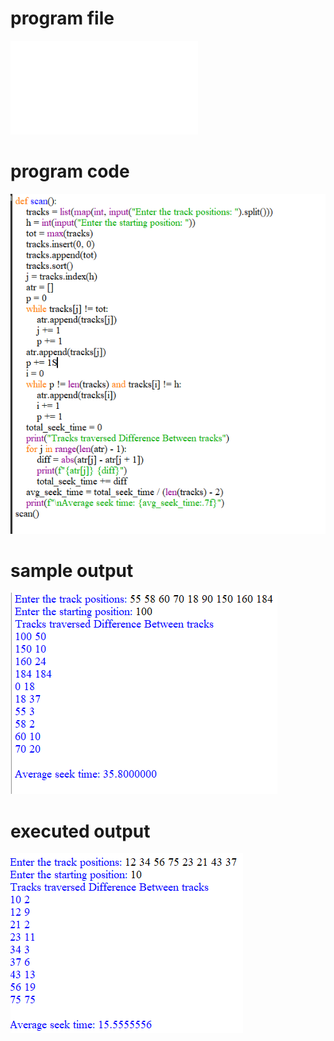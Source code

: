 
# program file
![program file](CSCAN_505.py)

# program code 
![program code](CSCAN_CODE_505.png)

# sample output
![sample output](CSCAN_IO_505.png)

# executed output
![executed output](CSCAN_EO_505.png)

